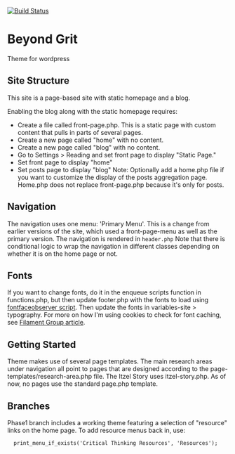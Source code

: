 [![Build Status](https://travis-ci.org/Automattic/_s.svg?branch=master)](https://travis-ci.org/Automattic/_s)

Beyond Grit
===
Theme for wordpress

Site Structure
--------------

This site is a page-based site with static homepage and a blog. 

Enabling the blog along with the static homepage requires:
* Create a file called front-page.php. This is a static page with custom content that pulls in parts of several pages.
* Create a new page called "home" with no content.
* Create a new page called "blog" with no content.
* Go to Settings > Reading and set front page to display "Static Page."
* Set front page to display "home"
* Set posts page to display "blog"
Note: Optionally add a home.php file if you want to customize the display of the posts aggregation page. Home.php does not replace front-page.php because it's only for posts.

Navigation
----------

The navigation uses one menu: 'Primary Menu'. This is a change from earlier versions of the site, which used a front-page-menu as well as the primary version. The navigation is rendered in `header.php` Note that there is conditional logic to wrap the navigation in different classes depending on whether it is on the home page or not. 

Fonts
-----

If you want to change fonts, do it in the enqueue scripts function in functions.php, but then update footer.php with the fonts to load using [fontfaceobserver script](https://github.com/bramstein/fontfaceobserver). Then update the fonts in variables-site > typography. For more on how I'm using cookies to check for font caching, see [Filament Group article](https://www.filamentgroup.com/lab/font-events.html).

Getting Started
---------------
Theme makes use of several page templates. The main research areas under navigation all point to pages that are designed according to the page-templates/research-area.php file. The Itzel Story uses itzel-story.php. As of now, no pages use the standard page.php template.

Branches
--------
Phase1 branch includes a working theme featuring a selection of "resource" links on the home page. To add resource menus back in, use:

      print_menu_if_exists('Critical Thinking Resources', 'Resources');
